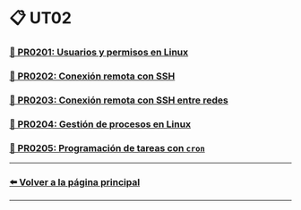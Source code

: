 # 📋 UT02

### [📄 PR0201: Usuarios y permisos en Linux](pr0201/pr0201.md)

### [📄 PR0202: Conexión remota con SSH](pr0202/pr0202.md)

### [📄 PR0203: Conexión remota con SSH entre redes](pr0203/pr0203.md)

### [📄 PR0204: Gestión de procesos en Linux](pr0204/pr0204.md)

### [📄 PR0205: Programación de tareas con `cron`](pr0205/pr0205.md)

---
### [⬅️ Volver a la página principal](../index.md)
---
